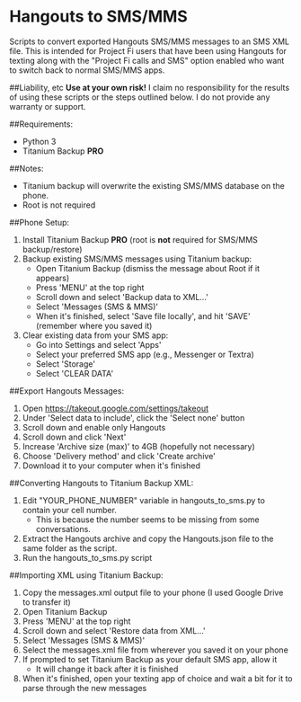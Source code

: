 Hangouts to SMS/MMS
======

Scripts to convert exported Hangouts SMS/MMS messages to an SMS XML file.
 This is intended for Project Fi users that have been using Hangouts for texting along with the
 "Project Fi calls and SMS" option enabled who want to switch back to normal SMS/MMS apps. 

##Liability, etc
**Use at your own risk!** I claim no responsibility for the results of using these scripts or the steps outlined below. I do not provide any warranty or support.

##Requirements:
* Python 3
* Titanium Backup **PRO**

##Notes:
* Titanium backup will overwrite the existing SMS/MMS database on the phone.
* Root is not required

##Phone Setup:
1. Install Titanium Backup **PRO** (root is **not** required for SMS/MMS backup/restore) 
2. Backup existing SMS/MMS messages using Titanium backup:
    * Open Titanium Backup (dismiss the message about Root if it appears)
    * Press 'MENU' at the top right
    * Scroll down and select 'Backup data to XML...'
    * Select 'Messages (SMS & MMS)'
    * When it's finished, select 'Save file locally', and hit 'SAVE' (remember where you saved it)
3. Clear existing data from your SMS app:
    * Go into Settings and select 'Apps'
    * Select your preferred SMS app (e.g., Messenger or Textra)
    * Select 'Storage'
    * Select 'CLEAR DATA'

##Export Hangouts Messages:
1. Open https://takeout.google.com/settings/takeout
2. Under 'Select data to include', click the 'Select none' button
3. Scroll down and enable only Hangouts
4. Scroll down and click 'Next'
5. Increase 'Archive size (max)' to 4GB (hopefully not necessary)
6. Choose 'Delivery method' and click 'Create archive'
7. Download it to your computer when it's finished

##Converting Hangouts to Titanium Backup XML:
1. Edit "YOUR_PHONE_NUMBER" variable in hangouts_to_sms.py to contain your cell number.
    * This is because the number seems to be missing from some conversations.
2. Extract the Hangouts archive and copy the Hangouts.json file to the same folder as the script.
2. Run the hangouts_to_sms.py script

##Importing XML using Titanium Backup:
1. Copy the messages.xml output file to your phone (I used Google Drive to transfer it)
2. Open Titanium Backup
3. Press 'MENU' at the top right
4. Scroll down and select 'Restore data from XML...'
5. Select 'Messages (SMS & MMS)'
6. Select the messages.xml file from wherever you saved it on your phone
7. If prompted to set Titanium Backup as your default SMS app, allow it
    * It will change it back after it is finished
8. When it's finished, open your texting app of choice and wait a bit for it to parse through the new messages
